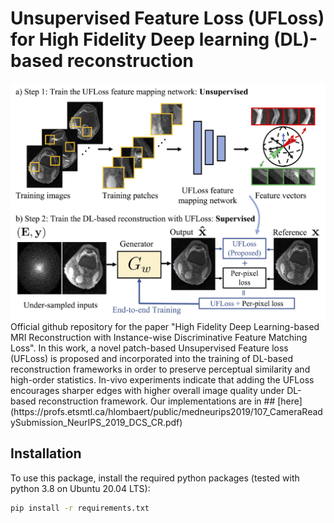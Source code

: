 # Unsupervised Feature Loss (UFLoss) for High Fidelity Deep learning (DL)-based reconstruction
<img src="github_images/Figure_1.jpg" width="900px"/>
Official github repository for the paper "High Fidelity Deep Learning-based MRI Reconstruction with Instance-wise Discriminative Feature Matching Loss". In this work, a novel patch-based Unsupervised Feature loss (UFLoss) is proposed and incorporated into the training of DL-based reconstruction frameworks in order to preserve perceptual similarity and high-order statistics. In-vivo experiments indicate that adding the UFLoss encourages sharper edges with higher overall image quality under DL-based reconstruction framework. Our implementations are in 
##
[here](https://profs.etsmtl.ca/hlombaert/public/medneurips2019/107_CameraReadySubmission_NeurIPS_2019_DCS_CR.pdf)

## Installation
To use this package, install the required python packages (tested with python 3.8 on Ubuntu 20.04 LTS):
```bash
pip install -r requirements.txt
```